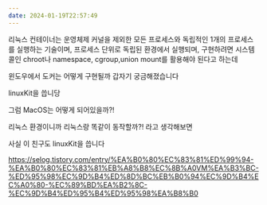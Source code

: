 ```yaml
---
date: 2024-01-19T22:57:49
---
```

리눅스 컨테이너는 운영체제 커널을 제외한 모든 프로세스와 독립적인 1개의 프로세스를 실행하는 기술이며, 프로세스 단위로 독립된 환경에서 실행되며, 구현하려면 시스템 콜인 chroot나 namespace, cgroup,union mount를 활용해야 된다고 하는데

윈도우에서 도커는 어떻게 구현될까 갑자기 궁금해졌습니다

linuxKit을 씁니당

그럼 MacOS는 어떻게 되어있을까?!

리눅스 환경이니까 리눅스랑 똑같이 동작할까?! 라고 생각해보면

사실 이 친구도 linuxKit을 씁니다

https://selog.tistory.com/entry/%EA%B0%80%EC%83%81%ED%99%94-%EA%B0%80%EC%83%81%EB%A8%B8%EC%8B%A0VM%EA%B3%BC-%ED%95%98%EC%9D%B4%ED%8D%BC%EB%B0%94%EC%9D%B4%EC%A0%80-%EC%89%BD%EA%B2%8C-%EC%9D%B4%ED%95%B4%ED%95%98%EA%B8%B0